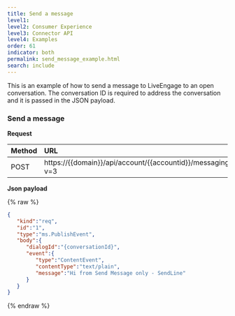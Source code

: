 ```yaml
---
title: Send a message
level1:
level2: Consumer Experience
level3: Connector API
level4: Examples
order: 61
indicator: both
permalink: send_message_example.html
search: include
---
```


This is an example of how to send a message to LiveEngage to an open conversation. The conversation ID is required to address the conversation and it is passed in the JSON payload.

### Send a message

**Request**

| Method | URL  |
| :--- | :--- |
| POST | https://\{\{domain\}\}/api/account/\{\{accountid\}\}/messaging/consumer/conversation/send?v=3 |

**Json payload**

{% raw %}
```json
{  
   "kind":"req",
   "id":"1",
   "type":"ms.PublishEvent",
   "body":{  
      "dialogId":"{conversationId}",
      "event":{  
         "type":"ContentEvent",
         "contentType":"text/plain",
         "message":"Hi from Send Message only - SendLine"
      }
   }
}
```
{% endraw %}

